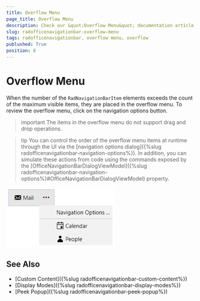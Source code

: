 ```yaml
---
title: Overflow Menu
page_title: Overflow Menu
description: Check our &quot;Overflow Menu&quot; documentation article for the RadOfficeNavigationBar control.
slug: radofficenavigationbar-overflow-menu
tags: radofficenavigationbar, overflow menu, overflow
publushed: True
position: 8
---
```


# Overflow Menu

When the number of the `RadNavigationBarItem` elements exceeds the count of the maximum visible items, they are placed in the overflow menu. To review the overflow menu, click on the navigation options button.

>important The items in the overflow menu do not support drag and drop operations. 

>tip You can control the order of the overflow menu items at runtime through the UI via the [navigation options dialog]({%slug radofficenavigationbar-navigation-options%}). In addition, you can simulate these actions from code using the commands exposed by the [OfficeNavigationBarDialogViewModel]({%slug radofficenavigationbar-navigation-options%}#OfficeNavigationBarDialogViewModel) property.

![{{ site.framework_name }} RadOfficeNavigationBar Overflow Menu](images/officenavigationbar-overflow-menu-0.png)

## See Also
* [Custom Content]({%slug radofficenavigationbar-custom-content%})
* [Display Modes]({%slug radofficenavigationbar-display-modes%})
* [Peek Popup]({%slug radofficenavigationbar-peek-popup%})